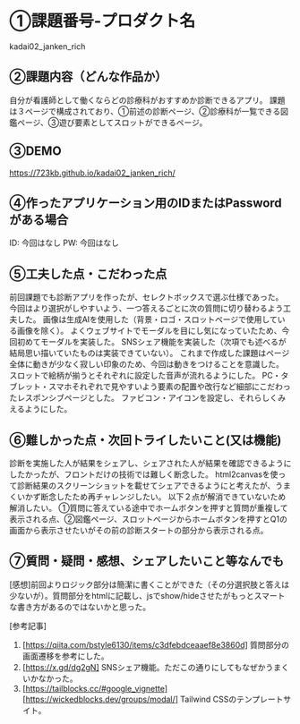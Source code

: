 # ①課題番号-プロダクト名

kadai02_janken_rich

## ②課題内容（どんな作品か）

自分が看護師として働くならどの診療科がおすすめか診断できるアプリ。
課題は３ページで構成されており、①前述の診断ページ、②診療科が一覧できる図鑑ページ、③遊び要素としてスロットができるページ。

## ③DEMO

https://723kb.github.io/kadai02_janken_rich/

## ④作ったアプリケーション用のIDまたはPasswordがある場合

ID: 今回はなし
PW: 今回はなし

## ⑤工夫した点・こだわった点

前回課題でも診断アプリを作ったが、セレクトボックスで選ぶ仕様であった。
今回はより選択がしやすいよう、一つ答えるごとに次の質問に切り替わるよう工夫した。
画像は生成AIを使用した（背景・ロゴ・スロットページで使用している画像を除く）。
よくウェブサイトでモーダルを目にし気になっていたため、今回初めてモーダルを実装した。
SNSシェア機能を実装した（次項でも述べるが結局思い描いていたものは実装できていない）。
これまで作成した課題はページ全体に動きが少なく寂しい印象のため、今回は動きをつけることを意識した。
スロットで絵柄が揃うとそれぞれに設定した音声が流れるようにした。
PC・タブレット・スマホそれぞれで見やすいよう要素の配置や改行など細部にこだわったレスポンシブページとした。
ファビコン・アイコンを設定し、それらしくみえるようにした。

## ⑥難しかった点・次回トライしたいこと(又は機能)

診断を実施した人が結果をシェアし、シェアされた人が結果を確認できるようにしたかったが、フロントだけの技術では難しく断念した。
html2canvasを使って診断結果のスクリーンショットを載せてシェアできるようにと考えたが、うまくいかず断念したため再チャレンジしたい。
以下２点が解消できていないため解消したい。
①質問に答えている途中でホームボタンを押すと質問が重複して表示される点、②図鑑ページ、スロットページからホームボタンを押すとQ1の画面から表示させたいがその前の診断スタートの部分から表示される点。

## ⑦質問・疑問・感想、シェアしたいこと等なんでも

[感想]前回よりロジック部分は簡潔に書くことができた（その分選択肢と答えは少ないが）。質問部分をhtmlに記載し、jsでshow/hideさせたがもっとスマートな書き方があるのではないかと思った。

[参考記事]
   1. [https://qiita.com/bstyle6130/items/c3dfebdceaaef8e3860d] 質問部分の画面遷移を参考にした。
   2. [https://x.gd/dg2gN] SNSシェア機能。ただこの通りにしてもなぜかうまくいかなかった。
   3. [https://tailblocks.cc/#google_vignette] [https://wickedblocks.dev/groups/modal/] Tailwind CSSのテンプレートサイト。

